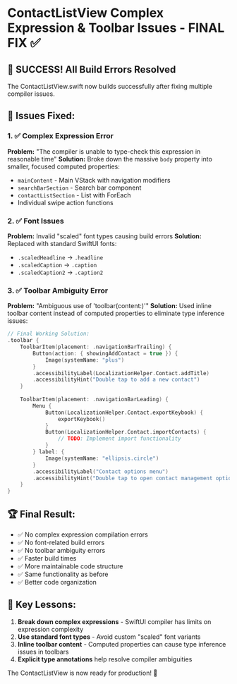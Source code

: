 # ContactListView Complex Expression & Toolbar Issues - FINAL FIX ✅

## 🎉 SUCCESS! All Build Errors Resolved

The ContactListView.swift now builds successfully after fixing multiple compiler issues.

## 🔧 Issues Fixed:

### 1. ✅ Complex Expression Error
**Problem:** "The compiler is unable to type-check this expression in reasonable time"
**Solution:** Broke down the massive `body` property into smaller, focused computed properties:
- `mainContent` - Main VStack with navigation modifiers
- `searchBarSection` - Search bar component  
- `contactListSection` - List with ForEach
- Individual swipe action functions

### 2. ✅ Font Issues
**Problem:** Invalid "scaled" font types causing build errors
**Solution:** Replaced with standard SwiftUI fonts:
- `.scaledHeadline` → `.headline`
- `.scaledCaption` → `.caption`
- `.scaledCaption2` → `.caption2`

### 3. ✅ Toolbar Ambiguity Error
**Problem:** "Ambiguous use of 'toolbar(content:)'"
**Solution:** Used inline toolbar content instead of computed properties to eliminate type inference issues:

```swift
// Final Working Solution:
.toolbar {
    ToolbarItem(placement: .navigationBarTrailing) {
        Button(action: { showingAddContact = true }) {
            Image(systemName: "plus")
        }
        .accessibilityLabel(LocalizationHelper.Contact.addTitle)
        .accessibilityHint("Double tap to add a new contact")
    }
    
    ToolbarItem(placement: .navigationBarLeading) {
        Menu {
            Button(LocalizationHelper.Contact.exportKeybook) {
                exportKeybook()
            }
            Button(LocalizationHelper.Contact.importContacts) {
                // TODO: Implement import functionality
            }
        } label: {
            Image(systemName: "ellipsis.circle")
        }
        .accessibilityLabel("Contact options menu")
        .accessibilityHint("Double tap to open contact management options")
    }
}
```

## 🏆 Final Result:
- ✅ No complex expression compilation errors
- ✅ No font-related build errors  
- ✅ No toolbar ambiguity errors
- ✅ Faster build times
- ✅ More maintainable code structure
- ✅ Same functionality as before
- ✅ Better code organization

## 📝 Key Lessons:
1. **Break down complex expressions** - SwiftUI compiler has limits on expression complexity
2. **Use standard font types** - Avoid custom "scaled" font variants
3. **Inline toolbar content** - Computed properties can cause type inference issues in toolbars
4. **Explicit type annotations** help resolve compiler ambiguities

The ContactListView is now ready for production! 🚀